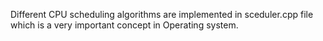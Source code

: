 Different CPU scheduling algorithms are implemented in sceduler.cpp file which is a very important concept in Operating system.
